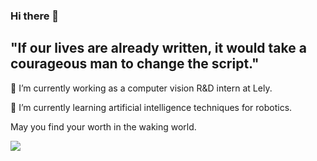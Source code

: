 ### Hi there 👋
## "If our lives are already written, it would take a courageous man to change the script."

🔭 I’m currently working as a computer vision R&D intern at Lely.

🌱 I’m currently learning artificial intelligence techniques for robotics.

May you find your worth in the waking world.
<!--
**Kyle-Xu001/Kyle-xu001** is a ✨ _special_ ✨ repository because its `README.md` (this file) appears on your GitHub profile.

Here are some ideas to get you started:

🔭 I’m currently working as a computer vision R&D intern at Lely.
🌱 I’m currently learning artificial intelligence techniques for robotics.
- 👯 I’m looking to collaborate on ...
- 🤔 I’m looking for help with ...
- 💬 Ask me about ...
- 📫 How to reach me: ...
- 😄 Pronouns: ...
- ⚡ Fun fact: ...
-->



![](https://github-readme-stats.vercel.app/api?username=kyle-xu001&theme=dark)
